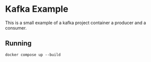 # Kafka Example
This is a small example of a kafka project container a producer and a consumer.


## Running
`docker compose up --build`